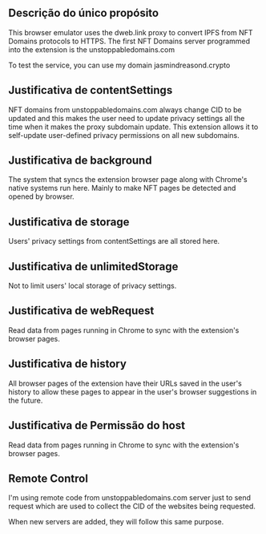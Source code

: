 
## Descrição do único propósito

This browser emulator uses the dweb.link proxy to convert IPFS from NFT Domains protocols to HTTPS. The first NFT Domains server programmed into the extension is the unstoppabledomains.com

To test the service, you can use my domain jasmindreasond.crypto

## Justificativa de contentSettings

NFT domains from unstoppabledomains.com always change CID to be updated and this makes the user need to update privacy settings all the time when it makes the proxy subdomain update. This extension allows it to self-update user-defined privacy permissions on all new subdomains.

## Justificativa de background

The system that syncs the extension browser page along with Chrome's native systems run here. Mainly to make NFT pages be detected and opened by browser.

## Justificativa de storage

Users' privacy settings from contentSettings are all stored here.

## Justificativa de unlimitedStorage

Not to limit users' local storage of privacy settings.


## Justificativa de webRequest

Read data from pages running in Chrome to sync with the extension's browser pages.


## Justificativa de history

All browser pages of the extension have their URLs saved in the user's history to allow these pages to appear in the user's browser suggestions in the future.

## Justificativa de Permissão do host

Read data from pages running in Chrome to sync with the extension's browser pages.

## Remote Control

I'm using remote code from unstoppabledomains.com server just to send request which are used to collect the CID of the websites being requested.

When new servers are added, they will follow this same purpose.
